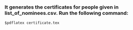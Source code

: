 ### It generates the certificates for people given in list_of_nominees.csv.  Run the following command:

    $pdflatex certificate.tex
